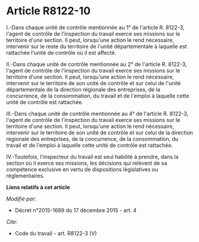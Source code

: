 # Article R8122-10

I.-Dans chaque unité de contrôle mentionnée au 1° de l'article R. 8122-3, l'agent de contrôle de l'inspection du travail
exerce ses missions sur le territoire d'une section. Il peut, lorsqu'une action le rend nécessaire, intervenir sur le reste
du territoire de l'unité départementale à laquelle est rattachée l'unité de contrôle où il est affecté. 

II.-Dans chaque unité de contrôle mentionnée au 2° de l'article R. 8122-3, l'agent de contrôle de l'inspection du travail
exerce ses missions sur le territoire d'une section. Il peut, lorsqu'une action le rend nécessaire, intervenir sur le
territoire de son unité de contrôle et sur celui de l'unité départementale de la direction régionale des entreprises, de la
concurrence, de la consommation, du travail et de l'emploi à laquelle cette unité de contrôle est rattachée. 

III.-Dans chaque unité de contrôle mentionnée au 4° de l'article R. 8122-3, l'agent de contrôle de l'inspection du travail
exerce ses missions sur le territoire d'une section. Il peut, lorsqu'une action le rend nécessaire, intervenir sur le
territoire de son unité de contrôle et sur celui de la direction régionale des entreprises, de la concurrence, de la
consommation, du travail et de l'emploi à laquelle cette unité de contrôle est rattachée. 

IV.-Toutefois, l'inspecteur du travail est seul habilité à prendre, dans la section où il exerce ses missions, les décisions
qui relèvent de sa compétence exclusive en vertu de dispositions législatives ou réglementaires.

**Liens relatifs à cet article**

_Modifié par_:

  - Décret n°2015-1689 du 17 décembre 2015 - art. 4

_Cite_:

  - Code du travail - art. R8122-3 (V)
